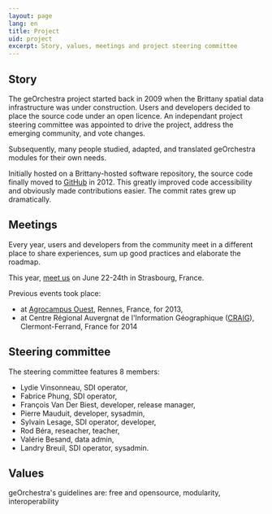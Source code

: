 ```yaml
---
layout: page
lang: en
title: Project
uid: project
excerpt: Story, values, meetings and project steering committee
---
```


## Story

The geOrchestra project started back in 2009 when the Brittany spatial data infrastructure was under construction. Users and developers decided to place the source code under an open licence. An independant project steering committee was appointed to drive the project, address the emerging community, and vote changes.

Subsequently, many people studied, adapted, and translated geOrchestra modules for their own needs.

Initially hosted on a Brittany-hosted software repository, the source code finally moved to [GitHub](https://github.com/georchestra) in 2012. This greatly improved code accessibility and obviously made contributions easier. The commit rates grew up dramatically.

## Meetings

Every year, users and developers from the community meet in a different place to share experiences, sum up good practices and elaborate the roadmap. 

This year, [meet us](/blog/2015/02/06/geocom2015-announced/) on June 22-24th in Strasbourg, France.

Previous events took place:

 * at [Agrocampus Ouest](http://www.agrocampus-ouest.fr/), Rennes, France, for 2013,
 * at Centre Régional Auvergnat de l'Information Géographique ([CRAIG](http://craig.fr/)), Clermont-Ferrand, France for 2014


## Steering committee

The steering committee features 8 members:

 * Lydie Vinsonneau, SDI operator,
 * Fabrice Phung, SDI operator,
 * François Van Der Biest, developer, release manager,
 * Pierre Mauduit, developer, sysadmin,
 * Sylvain Lesage, SDI operator, developer,
 * Rod Béra, reseacher, teacher,
 * Valérie Besand, data admin,
 * Landry Breuil, SDI operator, sysadmin.

## Values

geOrchestra's guidelines are: free and opensource, modularity, interoperability
